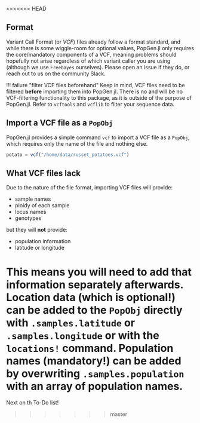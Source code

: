 <<<<<<< HEAD
## Format

Variant Call Format (or *VCF*) files already follow a format standard, and while there is some wiggle-room for optional values, PopGen.jl only requires the core/mandatory components of a VCF, meaning problems should hopefully not arise regardless of which variant caller you are using (although we use `Freebayes` ourselves). Please open an issue if they do, or reach out to us on the community Slack.

!!! failure "filter VCF files beforehand"
    Keep in mind, VCF files need to be filtered **before** importing them into PopGen.jl. There is no and will be no VCF-filtering functionality to this package, as it is outside of the purpose of PopGen.jl. Refer to `vcftools` and `vcflib` to filter your sequence data. 



## Import a VCF file as a `PopObj`

PopGen.jl provides a simple command `vcf` to import a VCF file as a `PopObj`, which requires only the name of the file and nothing else.



```julia
potato = vcf("/home/data/russet_potatoes.vcf")
```



## What VCF files lack

Due to the nature of the file format, importing VCF files will provide:

- sample names
- ploidy of each sample
- locus names
- genotypes

but they will **not** provide:

- population information
- latitude or longitude



This means you will need to add that information separately afterwards. Location data (which is optional!) can be added to the `PopObj` directly with `.samples.latitude` or `.samples.longitude` or with the `locations!` command. Population names (mandatory!) can be added by overwriting `.samples.population` with an array of population names.  
=======
Next on th To-Do list!
>>>>>>> master

